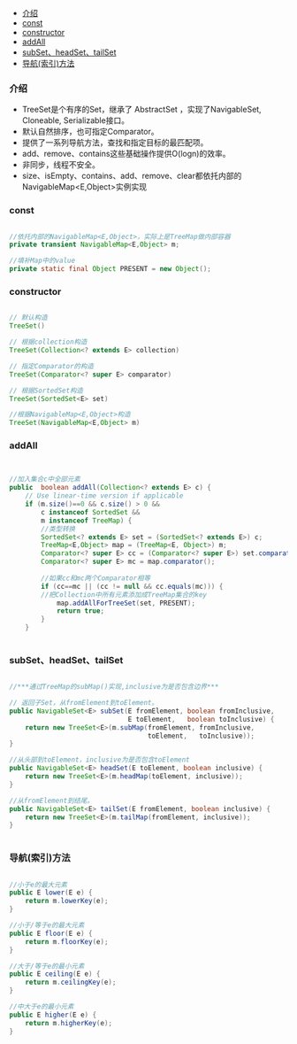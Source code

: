 - [介绍](#介绍)
- [const](#const)
- [constructor](#constructor)
- [addAll](#addAll)
- [subSet、headSet、tailSet](#subSetheadSettailSet)
- [导航(索引)方法](#导航索引方法)

### 介绍

- TreeSet是个有序的Set，继承了 AbstractSet ，实现了NavigableSet, Cloneable, Serializable接口。
- 默认自然排序，也可指定Comparator。
- 提供了一系列导航方法，查找和指定目标的最匹配项。
- add、remove、contains这些基础操作提供O(logn)的效率。
- 非同步，线程不安全。
- size、isEmpty、contains、add、remove、clear都依托内部的NavigableMap<E,Object>实例实现

### const

```java

//依托内部的NavigableMap<E,Object>，实际上是TreeMap做内部容器
private transient NavigableMap<E,Object> m;

//填补Map中的value
private static final Object PRESENT = new Object();


```


### constructor

```java

// 默认构造
TreeSet()

// 根据collection构造
TreeSet(Collection<? extends E> collection)

// 指定Comparator的构造
TreeSet(Comparator<? super E> comparator)

// 根据SortedSet构造
TreeSet(SortedSet<E> set)

//根据NavigableMap<E,Object>构造
TreeSet(NavigableMap<E,Object> m)

```

### addAll

```java


//加入集合c中全部元素
public  boolean addAll(Collection<? extends E> c) {
    // Use linear-time version if applicable
    if (m.size()==0 && c.size() > 0 &&
        c instanceof SortedSet &&
        m instanceof TreeMap) {
        //类型转换
        SortedSet<? extends E> set = (SortedSet<? extends E>) c; 
        TreeMap<E,Object> map = (TreeMap<E, Object>) m;
        Comparator<? super E> cc = (Comparator<? super E>) set.comparator();
        Comparator<? super E> mc = map.comparator();
        
        //如果cc和mc两个Comparator相等
        if (cc==mc || (cc != null && cc.equals(mc))) {
        //把Collection中所有元素添加成TreeMap集合的key
            map.addAllForTreeSet(set, PRESENT);
            return true;
        }
    }
    

```

### subSet、headSet、tailSet

```java

//***通过TreeMap的subMap()实现,inclusive为是否包含边界***

// 返回子Set，从fromElement到toElement。
public NavigableSet<E> subSet(E fromElement, boolean fromInclusive,
                              E toElement,   boolean toInclusive) {
    return new TreeSet<E>(m.subMap(fromElement, fromInclusive,
                                   toElement,   toInclusive));
}

//从头部到toElement，inclusive为是否包含toElement
public NavigableSet<E> headSet(E toElement, boolean inclusive) {
    return new TreeSet<E>(m.headMap(toElement, inclusive));
}

//从fromElement到结尾。
public NavigableSet<E> tailSet(E fromElement, boolean inclusive) {
    return new TreeSet<E>(m.tailMap(fromElement, inclusive));
}
    
```

### 导航(索引)方法

```java

//小于e的最大元素
public E lower(E e) {
    return m.lowerKey(e);
}

//小于/等于e的最大元素
public E floor(E e) {
    return m.floorKey(e);
}

//大于/等于e的最小元素
public E ceiling(E e) {
    return m.ceilingKey(e);
}

//中大于e的最小元素
public E higher(E e) {
    return m.higherKey(e);
}

```


